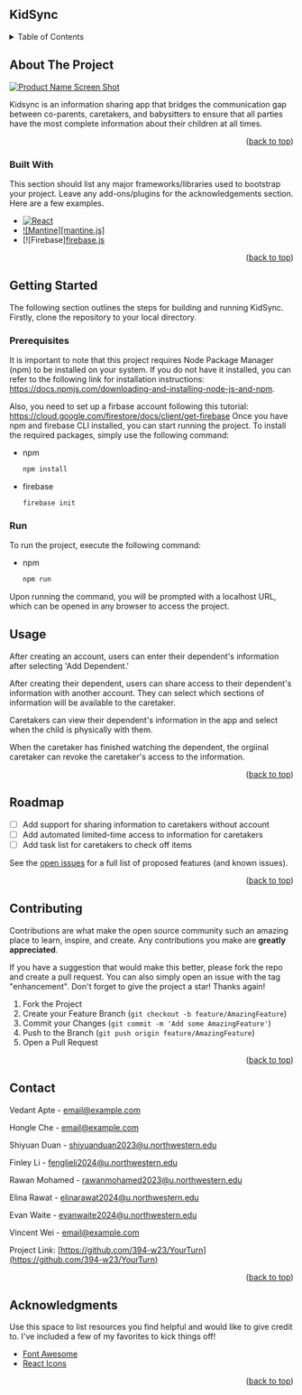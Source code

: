 ## KidSync

<!-- TABLE OF CONTENTS -->
<details>
  <summary>Table of Contents</summary>
  <ol>
    <li>
      <a href="#about-the-project">About The Project</a>
      <ul>
        <li><a href="#built-with">Built With</a></li>
      </ul>
    </li>
    <li>
      <a href="#getting-started">Getting Started</a>
      <ul>
        <li><a href="#prerequisites">Prerequisites</a></li>
        <li><a href="#installation">Installation</a></li>
      </ul>
    </li>
    <li><a href="#usage">Usage</a></li>
    <li><a href="#roadmap">Roadmap</a></li>
    <li><a href="#contributing">Contributing</a></li>
    <li><a href="#license">License</a></li>
    <li><a href="#contact">Contact</a></li>
    <li><a href="#acknowledgments">Acknowledgments</a></li>
  </ol>
</details>

<!-- ABOUT THE PROJECT -->

## About The Project

[![Product Name Screen Shot][product-screenshot]](https://yourturn-bb7ce.web.app/)

Kidsync is an information sharing app that bridges the communication gap between co-parents, caretakers, and babysitters to ensure that all parties have the most complete information about their children at all times.

<p align="right">(<a href="#readme-top">back to top</a>)</p>

### Built With

This section should list any major frameworks/libraries used to bootstrap your project. Leave any add-ons/plugins for the acknowledgements section. Here are a few examples.

- [![React][react.js]][react-url]
- [![Mantine][mantine.js]][mantine-url]
- [![Firebase][firebase.js][Firebase-url]

<p align="right">(<a href="#readme-top">back to top</a>)</p>

<!-- GETTING STARTED -->

## Getting Started

The following section outlines the steps for building and running KidSync. Firstly, clone the repository to your local directory.

### Prerequisites

It is important to note that this project requires Node Package Manager (npm) to be installed on your system. If you do not have it installed, you can refer to the following link for installation instructions: https://docs.npmjs.com/downloading-and-installing-node-js-and-npm.

Also, you need to set up a firbase account following this tutorial: https://cloud.google.com/firestore/docs/client/get-firebase
Once you have npm and firebase CLI installed, you can start running the project.
To install the required packages, simply use the following command:

- npm
  ```sh
  npm install
  ```

* firebase
  ```
  firebase init
  ```

### Run

To run the project, execute the following command:

- npm
  ```sh
  npm run
  ```

Upon running the command, you will be prompted with a localhost URL, which can be opened in any browser to access the project.

<!-- USAGE EXAMPLES -->

## Usage

After creating an account, users can enter their dependent's information after selecting 'Add Dependent.'

After creating their dependent, users can share access to their dependent's information with another account. They can select which sections of information will be available to the caretaker.

Caretakers can view their dependent's information in the app and select when the child is physically with them.

When the caretaker has finished watching the dependent, the orgiinal caretaker can revoke the caretaker's access to the information.

<p align="right">(<a href="#readme-top">back to top</a>)</p>

<!-- ROADMAP -->

## Roadmap

- [ ] Add support for sharing information to caretakers without account
- [ ] Add automated limited-time access to information for caretakers
- [ ] Add task list for caretakers to check off items

See the [open issues](https://github.com/othneildrew/Best-README-Template/issues) for a full list of proposed features (and known issues).

<p align="right">(<a href="#readme-top">back to top</a>)</p>

<!-- CONTRIBUTING -->

## Contributing

Contributions are what make the open source community such an amazing place to learn, inspire, and create. Any contributions you make are **greatly appreciated**.

If you have a suggestion that would make this better, please fork the repo and create a pull request. You can also simply open an issue with the tag "enhancement".
Don't forget to give the project a star! Thanks again!

1. Fork the Project
2. Create your Feature Branch (`git checkout -b feature/AmazingFeature`)
3. Commit your Changes (`git commit -m 'Add some AmazingFeature'`)
4. Push to the Branch (`git push origin feature/AmazingFeature`)
5. Open a Pull Request

<p align="right">(<a href="#readme-top">back to top</a>)</p>


<!-- CONTACT -->

## Contact

Vedant Apte - email@example.com

Hongle Che - email@example.com

Shiyuan Duan - shiyuanduan2023@u.northwestern.edu

Finley Li - fenglieli2024@u.northwestern.edu

Rawan Mohamed - rawanmohamed2023@u.northwestern.edu

Elina Rawat - elinarawat2024@u.northwestern.edu

Evan Waite - evanwaite2024@u.northwestern.edu

Vincent Wei - email@example.com

Project Link: [https://github.com/394-w23/YourTurn](https://github.com/394-w23/YourTurn)

<p align="right">(<a href="#readme-top">back to top</a>)</p>

<!-- ACKNOWLEDGMENTS -->

## Acknowledgments

Use this space to list resources you find helpful and would like to give credit to. I've included a few of my favorites to kick things off!

- [Font Awesome](https://fontawesome.com)
- [React Icons](https://react-icons.github.io/react-icons/search)

<p align="right">(<a href="#readme-top">back to top</a>)</p>

<!-- MARKDOWN LINKS & IMAGES -->
<!-- https://www.markdownguide.org/basic-syntax/#reference-style-links -->

[contributors-shield]: https://img.shields.io/github/contributors/othneildrew/Best-README-Template.svg?style=for-the-badge
[contributors-url]: https://github.com/othneildrew/Best-README-Template/graphs/contributors
[forks-shield]: https://img.shields.io/github/forks/othneildrew/Best-README-Template.svg?style=for-the-badge
[forks-url]: https://github.com/othneildrew/Best-README-Template/network/members
[stars-shield]: https://img.shields.io/github/stars/othneildrew/Best-README-Template.svg?style=for-the-badge
[stars-url]: https://github.com/othneildrew/Best-README-Template/stargazers
[issues-shield]: https://img.shields.io/github/issues/othneildrew/Best-README-Template.svg?style=for-the-badge
[issues-url]: https://github.com/othneildrew/Best-README-Template/issues
[license-shield]: https://img.shields.io/github/license/othneildrew/Best-README-Template.svg?style=for-the-badge
[license-url]: https://github.com/othneildrew/Best-README-Template/blob/master/LICENSE.txt
[linkedin-shield]: https://img.shields.io/badge/-LinkedIn-black.svg?style=for-the-badge&logo=linkedin&colorB=555
[linkedin-url]: https://linkedin.com/in/othneildrew
[product-screenshot]: images/screenshot.png
[next.js]: https://img.shields.io/badge/next.js-000000?style=for-the-badge&logo=nextdotjs&logoColor=white
[next-url]: https://nextjs.org/
[react.js]: https://img.shields.io/badge/React-20232A?style=for-the-badge&logo=react&logoColor=61DAFB
[react-url]: https://reactjs.org/
[mantine-url]: https://mantine.dev/
[mantine-js]: https://img.shields.io/badge/-Mantine-blue
[vue.js]: https://img.shields.io/badge/Vue.js-35495E?style=for-the-badge&logo=vuedotjs&logoColor=4FC08D
[vue-url]: https://vuejs.org/
[angular.io]: https://img.shields.io/badge/Angular-DD0031?style=for-the-badge&logo=angular&logoColor=white
[angular-url]: https://angular.io/
[svelte.dev]: https://img.shields.io/badge/Svelte-4A4A55?style=for-the-badge&logo=svelte&logoColor=FF3E00
[svelte-url]: https://svelte.dev/
[laravel.com]: https://img.shields.io/badge/Laravel-FF2D20?style=for-the-badge&logo=laravel&logoColor=white
[laravel-url]: https://laravel.com
[bootstrap.com]: https://img.shields.io/badge/Bootstrap-563D7C?style=for-the-badge&logo=bootstrap&logoColor=white
[bootstrap-url]: https://getbootstrap.com
[jquery.com]: https://img.shields.io/badge/jQuery-0769AD?style=for-the-badge&logo=jquery&logoColor=white
[jquery-url]: https://jquery.com
[firebase-js]: https://img.shields.io/badge/-Firebase-red
[firebase-url]: https://firebase.google.com/?gclid=Cj0KCQjwk7ugBhDIARIsAGuvgPaXztBG1WOHMVisbV3i18VWTbtCzTxjGAoxienTAk6auK9SXV35mzgaAsCdEALw_wcB&gclsrc=aw.ds
